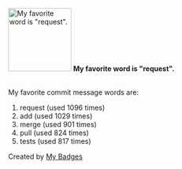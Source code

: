<img src="https://my-badges.github.io/my-badges/favorite-word.png" alt="My favorite word is &quot;request&quot;." title="My favorite word is &quot;request&quot;." width="128">
<strong>My favorite word is &quot;request&quot;.</strong>
<br><br>

My favorite commit message words are:

1. request (used 1096 times)
2. add (used 1029 times)
3. merge (used 901 times)
4. pull (used 824 times)
5. tests (used 817 times)


Created by <a href="https://github.com/my-badges/my-badges">My Badges</a>